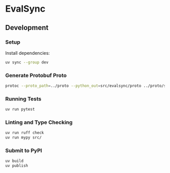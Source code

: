 # EvalSync

## Development

### Setup

Install dependencies:
```bash
uv sync --group dev
```

### Generate Protobuf Proto

```bash
protoc --proto_path=../proto --python_out=src/evalsync/proto ../proto/sync.proto
```

### Running Tests

```bash
uv run pytest
```

### Linting and Type Checking

```bash
uv run ruff check
uv run mypy src/
```

### Submit to PyPI

```bash
uv build
uv publish
```
